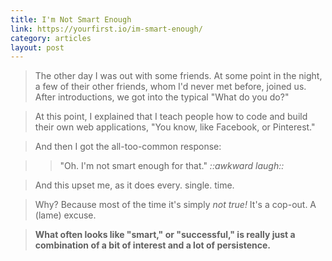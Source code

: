 ```yaml
---
title: I'm Not Smart Enough
link: https://yourfirst.io/im-smart-enough/
category: articles
layout: post
---
```


> The other day I was out with some friends. At some point in the night, a few
> of their other friends, whom I'd never met before, joined us. After
> introductions, we got into the typical "What do you do?"

> At this point, I explained that I teach people how to code and build their own
> web applications, "You know, like Facebook, or Pinterest."

> And then I got the all-too-common response:

> > "Oh. I'm not smart enough for that." _::awkward laugh::_

> And this upset me, as it does every. single. time.

> Why? Because most of the time it's simply _not true!_ It's a cop-out. A (lame)
> excuse.

> **What often looks like "smart," or "successful," is really just a combination
> of a bit of interest and a lot of persistence.**
